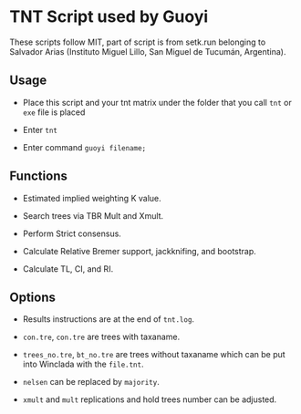 # TNT Script used by Guoyi

These scripts follow MIT, part of script is from setk.run belonging to Salvador Arias (Instituto Miguel Lillo, San Miguel de Tucumán, Argentina).

## Usage

- Place this script and your tnt matrix under the folder that you call `tnt` or `exe` file is placed 

- Enter `tnt`

- Enter command `guoyi filename;`

## Functions

- Estimated implied weighting K value.      

- Search trees via TBR Mult and Xmult.     

- Perform Strict consensus.            

- Calculate Relative Bremer support, jackknifing, and bootstrap.

- Calculate TL, CI, and RI. 

## Options

- Results instructions are at the end of `tnt.log`.

- `con.tre`, `con.tre` are trees with taxaname.

- `trees_no.tre`, `bt_no.tre` are trees without taxaname which can be put into Winclada with the `file.tnt`.

- `nelsen` can be replaced by `majority`.

- `xmult` and `mult` replications and hold trees number can be adjusted.

